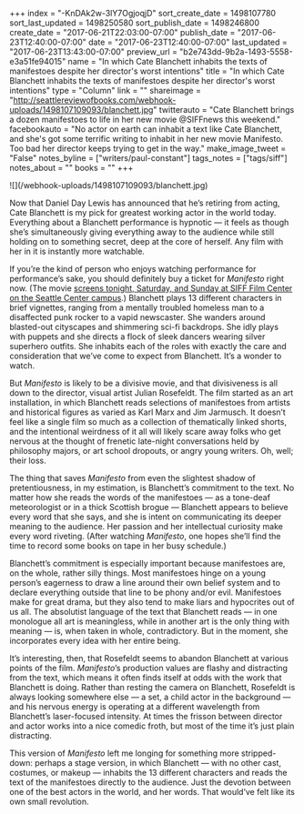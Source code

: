 +++
index = "-KnDAk2w-3lY7OgjoqjD"
sort_create_date = 1498107780
sort_last_updated = 1498250580
sort_publish_date = 1498246800
create_date = "2017-06-21T22:03:00-07:00"
publish_date = "2017-06-23T12:40:00-07:00"
date = "2017-06-23T12:40:00-07:00"
last_updated = "2017-06-23T13:43:00-07:00"
preview_url = "b2e743dd-9b2a-1493-5558-e3a51fe94015"
name = "In which Cate Blanchett inhabits the texts of manifestoes despite her director's worst intentions"
title = "In which Cate Blanchett inhabits the texts of manifestoes despite her director's worst intentions"
type = "Column"
link = ""
shareimage = "http://seattlereviewofbooks.com/webhook-uploads/1498107109093/blanchett.jpg"
twitterauto = "Cate Blanchett brings a dozen manifestoes to life in her new movie @SIFFnews this weekend."
facebookauto = "No actor on earth can inhabit a text like Cate Blanchett, and she's got some terrific writing to inhabit in her new movie Manifesto. Too bad her director keeps trying to get in the way."
make_image_tweet = "False"
notes_byline = ["writers/paul-constant"]
tags_notes = ["tags/siff"]
notes_about = ""
books = ""
+++
<p class="image">![](/webhook-uploads/1498107109093/blanchett.jpg)</p>

Now that Daniel Day Lewis has announced that he’s retiring from acting, Cate Blanchett is my pick for greatest working actor in the world today. Everything about a Blanchett performance is hypnotic — it feels as though she’s simultaneously giving everything away to the audience while still holding on to something secret, deep at the core of herself. Any film with her in it is instantly more watchable.

If you’re the kind of person who enjoys watching performance for performance’s sake, you should definitely buy a ticket for *Manifesto* right now. (The movie [screens tonight, Saturday, and Sunday at SIFF Film Center on the Seattle Center campus]( https://www.siff.net/year-round-cinema/manifesto).) Blanchett plays 13 different characters in brief vignettes, ranging from a mentally troubled homeless man to a disaffected punk rocker to a vapid newscaster. She wanders around blasted-out cityscapes and shimmering sci-fi backdrops. She idly plays with puppets and she directs a flock of sleek dancers wearing silver superhero outfits. She inhabits each of the roles with exactly the care and consideration that we’ve come to expect from Blanchett. It’s a wonder to watch.

But *Manifesto* is likely to be a divisive movie, and that divisiveness is all down to the director, visual artist Julian Rosefeldt. The film started as an art installation, in which Blanchett reads selections of manifestoes from artists and historical figures as varied as Karl Marx and Jim Jarmusch. It doesn’t feel like a single film so much as a collection of thematically linked shorts, and the intentional weirdness of it all will likely scare away folks who get nervous at the thought of frenetic late-night conversations held by philosophy majors, or art school dropouts, or angry young writers. Oh, well; their loss.

The thing that saves *Manifesto* from even the slightest shadow of pretentiousness, in my estimation, is Blanchett’s commitment to the text. No matter how she reads the words of the manifestoes — as a tone-deaf meteorologist or in a thick Scottish brogue — Blanchett appears to believe every word that she says, and she is intent on communicating its deeper meaning to the audience. Her passion and her intellectual curiosity make every word riveting. (After watching *Manifesto*, one hopes she’ll find the time to record some books on tape in her busy schedule.)

Blanchett’s commitment is especially important because manifestoes are, on the whole, rather silly things. Most manifestoes hinge on a young person’s eagerness to draw a line around their own belief system and to declare everything outside that line to be phony and/or evil. Manifestoes make for great drama, but they also tend to make liars and hypocrites out of us all. The absolutist language of the text that Blanchett reads — in one monologue all art is meaningless, while in another art is the only thing with meaning — is, when taken in whole, contradictory. But in the moment, she incorporates every idea with her entire being. 

It’s interesting, then, that Rosefeldt seems to abandon Blanchett at various points of the film. *Manifesto*’s production values are flashy and distracting from the text, which means it often finds itself at odds with the work that Blanchett is doing. Rather than resting the camera on Blanchett, Rosefeldt is always looking somewhere else — a set, a child actor in the background — and his nervous energy is operating at a different wavelength from Blanchett’s laser-focused intensity. At times the frisson between director and actor works into a nice comedic froth, but most of the time it’s just plain distracting.

This version of *Manifesto* left me longing for something more stripped-down: perhaps a stage version, in which Blanchett — with no other cast, costumes, or makeup — inhabits the 13 different characters and reads the text of the manifestoes directly to the audience. Just the devotion between one of the best actors in the world, and her words. That would’ve felt like its own small revolution.
